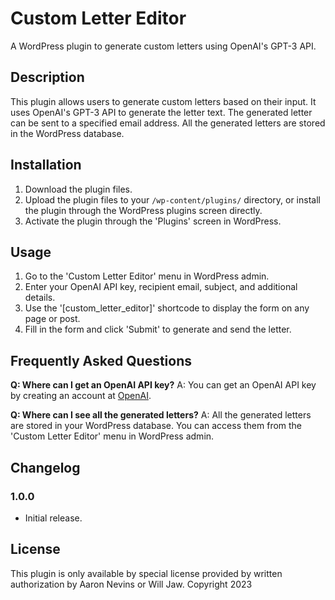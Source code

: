 # Custom Letter Editor

A WordPress plugin to generate custom letters using OpenAI's GPT-3 API.

## Description

This plugin allows users to generate custom letters based on their input. It uses OpenAI's GPT-3 API to generate the letter text. The generated letter can be sent to a specified email address. All the generated letters are stored in the WordPress database.

## Installation

1. Download the plugin files.
2. Upload the plugin files to your `/wp-content/plugins/` directory, or install the plugin through the WordPress plugins screen directly.
3. Activate the plugin through the 'Plugins' screen in WordPress.

## Usage

1. Go to the 'Custom Letter Editor' menu in WordPress admin.
2. Enter your OpenAI API key, recipient email, subject, and additional details.
3. Use the '[custom_letter_editor]' shortcode to display the form on any page or post.
4. Fill in the form and click 'Submit' to generate and send the letter.

## Frequently Asked Questions

**Q: Where can I get an OpenAI API key?**
A: You can get an OpenAI API key by creating an account at [OpenAI](https://openai.com).

**Q: Where can I see all the generated letters?**
A: All the generated letters are stored in your WordPress database. You can access them from the 'Custom Letter Editor' menu in WordPress admin.

## Changelog

### 1.0.0
- Initial release.

## License

This plugin is only available by special license provided by written authorization by Aaron Nevins or Will Jaw. Copyright 2023
